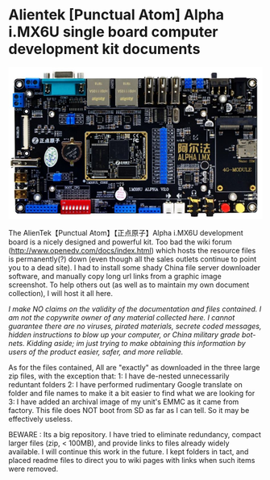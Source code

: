 # Alientek [Punctual Atom] Alpha i.MX6U single board computer development kit documents
![Alientek Alpha i.MX6U Development Board](https://github.com/DIYsciBorg/Alientek-Alpha-i.MX6U-development-board-documentation/blob/main/images/board.JPG)

The AlienTek【Punctual Atom】【正点原子】Alpha i.MX6U development board is a nicely designed and powerful kit. Too bad the wiki forum (http://www.openedv.com/docs/index.html) which hosts the resource files is permanently(?) down (even though all the sales outlets continue to point you to a dead site). I had to install some shady China file server downloader software, and manually copy long url links from a graphic image screenshot. To help others out (as well as to maintain my own document collection), I will host it all here.

*I make NO claims on the validity of the documentation and files contained. I am not the copywrite owner of any material collected here. I cannot guarantee there are no viruses, pirated materials, secrete coded messages, hidden instructions to blow up your computer, or China military grade bot-nets. Kidding aside; im just trying to make obtaining this information by users of the product easier, safer, and more reliable.*

As for the files contained, All are "exactly" as downloaded in the three large zip files, with the exception that:
1: I have de-nested unnecessarily reduntant folders
2: I have performed rudimentary Google translate on folder and file names to make it a bit easier to find what we are looking for
3: I have added an archival image of my unit's EMMC as it came from factory. This file does NOT boot from SD as far as I can tell. So it may be effectively useless.

BEWARE : Its a big repository. I have tried to eliminate redundancy, compact larger files (zip, < 100MB), and provide links to files already widely available. I will continue this work in the future. I kept folders in tact, and placed readme files to direct you to wiki pages with links when such items were removed.
